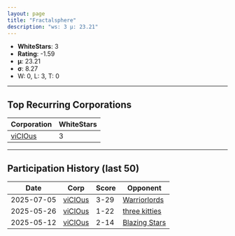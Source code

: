 ```yaml
---
layout: page
title: "Fractalsphere"
description: "ws: 3 μ: 23.21"
---
```

- **WhiteStars**: 3
- **Rating**: -1.59
- **μ**: 23.21  
- **σ**: 8.27
- W: 0, L: 3, T: 0

---

## Top Recurring Corporations

| Corporation | WhiteStars |
| --- | --- |
| [viCIOus](https://ws.tsl.rocks/corp/910b93255c2b748443e55624583e16ee14d84a577cd7b8e3127f0d1fcb363fbb/) | 3 |

---

## Participation History (last 50)

| Date | Corp | Score | Opponent |
| --- | --- | --- | --- |
| 2025-07-05 | [viCIOus](https://ws.tsl.rocks/corp/910b93255c2b748443e55624583e16ee14d84a577cd7b8e3127f0d1fcb363fbb/) | 3-29 | [Warriorlords](https://ws.tsl.rocks/corp/a78c29b9e1c9f793205ba10d796dcabc114ef43d86f0bd34a43a56dc6da768aa/) |
| 2025-05-26 | [viCIOus](https://ws.tsl.rocks/corp/910b93255c2b748443e55624583e16ee14d84a577cd7b8e3127f0d1fcb363fbb/) | 1-22 | [three kitties](https://ws.tsl.rocks/corp/04ae72b5736fbdc80a2fe9e4c2baaad3258a1e0ef0acc8122295fb64d6b3d292/) |
| 2025-05-12 | [viCIOus](https://ws.tsl.rocks/corp/910b93255c2b748443e55624583e16ee14d84a577cd7b8e3127f0d1fcb363fbb/) | 2-14 | [Blazing Stars](https://ws.tsl.rocks/corp/f1c390fb4786da2cb59b7b39519a0ecf6022d4ba017d407af5286aa056682aff/) |
